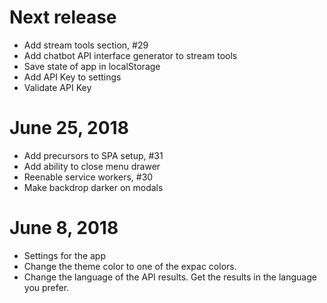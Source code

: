 # Next release

- Add stream tools section, #29
- Add chatbot API interface generator to stream tools
- Save state of app in localStorage
- Add API Key to settings
- Validate API Key

# June 25, 2018

- Add precursors to SPA setup, #31
- Add ability to close menu drawer
- Reenable service workers, #30
- Make backdrop darker on modals

# June 8, 2018

- Settings for the app
- Change the theme color to one of the expac colors.
- Change the language of the API results. Get the results in the language you prefer.